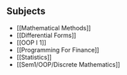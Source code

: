## Subjects 
- [[Mathematical Methods]]
- [[Differential Forms]]
- [[OOP I 1]]
- [[Programming For Finance]]
- [[Statistics]]
- [[Sem1/OOP/Discrete Mathematics]]
